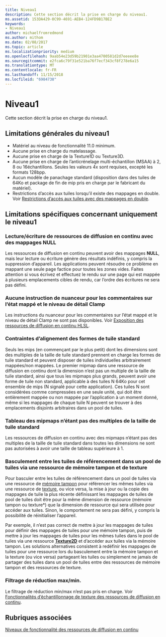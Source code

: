 ```yaml
---
title: Niveau1
description: Cette section décrit la prise en charge du niveau1.
ms.assetid: 153DA429-0C99-4691-AEB4-124FD9B17BE2
keywords:
- Niveau1
author: michaelfromredmond
ms.author: mithom
ms.date: 02/08/2017
ms.topic: article
ms.localizationpriority: medium
ms.openlocfilehash: 9aab54e23d59b21901e3aa4700581d2d7eeeee8e
ms.sourcegitcommit: e2fca6c79f31e521ba76f7ecf343cf8f278e6a15
ms.translationtype: MT
ms.contentlocale: fr-FR
ms.lasthandoff: 11/15/2018
ms.locfileid: "6984738"
---
```

# <a name="tier-1"></a>Niveau1


Cette section décrit la prise en charge du niveau1.

## <a name="span-idtier1generallimitationsspanspan-idtier1generallimitationsspanspan-idtier1generallimitationsspantier-1-general-limitations"></a><span id="Tier_1_general_limitations"></span><span id="tier_1_general_limitations"></span><span id="TIER_1_GENERAL_LIMITATIONS"></span>Limitations générales du niveau1


-   Matériel au niveau de fonctionnalité 11.0 minimum.
-   Aucune prise en charge du matelassage.
-   Aucune prise en charge de la Texture1D ou Texture3D.
-   Aucune prise en charge de l’anticrénelage multi-échantillon (MSAA) à 2, 8 ou 16échantillons. Seules les valeurs 4x sont requises, excepté les formats 128bpp.
-   Aucun modèle de panachage standard (disposition dans des tuiles de 64Ko et package de fin de mip pris en charge par le fabricant du matériel).
-   Restrictions d’accès aux tuiles lorsqu’il existe des mappages en double. Voir [Restrictions d’accès aux tuiles avec des mappages en double](tile-access-limitations-with-duplicate-mappings.md).

## <a name="span-idspecificlimitationsaffectingtier1onlyspanspan-idspecificlimitationsaffectingtier1onlyspanspan-idspecificlimitationsaffectingtier1onlyspanspecific-limitations-affecting-tier-1-only"></a><span id="Specific_limitations_affecting_tier_1_only"></span><span id="specific_limitations_affecting_tier_1_only"></span><span id="SPECIFIC_LIMITATIONS_AFFECTING_TIER_1_ONLY"></span>Limitations spécifiques concernant uniquement le niveau1


### <a name="span-idreadingwritingtostreamingresourcesthathavenullmappingsspanspan-idreadingwritingtostreamingresourcesthathavenullmappingsspanspan-idreadingwritingtostreamingresourcesthathavenullmappingsspanreadingwriting-to-streaming-resources-that-have-null-mappings"></a><span id="Reading_writing_to_streaming_resources_that_have_NULL_mappings"></span><span id="reading_writing_to_streaming_resources_that_have_null_mappings"></span><span id="READING_WRITING_TO_STREAMING_RESOURCES_THAT_HAVE_NULL_MAPPINGS"></span>Lecture/écriture de ressources de diffusion en continu avec des mappages NULL

Les ressources de diffusion en continu peuvent avoir des mappages **NULL**, mais leur lecture ou écriture génère des résultats indéfinis, y compris la suppression d’appareil. Les applications peuvent résoudre ce problème en mappant une seule page factice pour toutes les zones vides. Faites attention si vous écrivez et effectuez le rendu sur une page qui est mappée à plusieurs emplacements cibles de rendu, car l’ordre des écritures ne sera pas défini.

### <a name="span-idnoshaderinstructionsforclampinglodandmappedstatusfeedbackspanspan-idnoshaderinstructionsforclampinglodandmappedstatusfeedbackspanspan-idnoshaderinstructionsforclampinglodandmappedstatusfeedbackspanno-shader-instructions-for-clamping-lod-and-mapped-status-feedback"></a><span id="No_shader_instructions_for_clamping_LOD_and_mapped_status_feedback"></span><span id="no_shader_instructions_for_clamping_lod_and_mapped_status_feedback"></span><span id="NO_SHADER_INSTRUCTIONS_FOR_CLAMPING_LOD_AND_MAPPED_STATUS_FEEDBACK"></span>Aucune instruction de nuanceur pour les commentaires sur l’état mappé et le niveau de détail Clamp

Les instructions du nuanceur pour les commentaires sur l’état mappé et le niveau de détail Clamp ne sont pas disponibles. Voir [Exposition des ressources de diffusion en continu HLSL](hlsl-streaming-resources-exposure.md).

### <a name="span-idalignmentconstraintsforstandardtileshapesspanspan-idalignmentconstraintsforstandardtileshapesspanspan-idalignmentconstraintsforstandardtileshapesspanalignment-constraints-for-standard-tile-shapes"></a><span id="Alignment_constraints_for_standard_tile_shapes"></span><span id="alignment_constraints_for_standard_tile_shapes"></span><span id="ALIGNMENT_CONSTRAINTS_FOR_STANDARD_TILE_SHAPES"></span>Contraintes d’alignement des formes de tuile standard

Seuls les mips (en commençant par le plus petit) dont les dimensions sont des multiples de la taille de tuile standard prennent en charge les formes de tuile standard et peuvent disposer de tuiles individuelles arbitrairement mappées/non mappées. Le premier mipmap dans une ressource de diffusion en continu dont la dimension n’est pas un multiple de la taille de tuile standard, ainsi que tous les mipmaps plus grands, peuvent avoir une forme de tuile non standard, applicable à des tuiles N 64Ko pour cet ensemble de mips (N signalé pour cette application). Ces tuiles N sont considérées comme compressées en une seule unité, qui doit être entièrement mappée ou non mappée par l’application à un moment donné, même si les mappages de chaque tuile N peuvent se trouver à des emplacements disjoints arbitraires dans un pool de tuiles.

### <a name="span-idarrayofmipmapsthatarentamultipleofstandardtilesizespanspan-idarrayofmipmapsthatarentamultipleofstandardtilesizespanspan-idarrayofmipmapsthatarentamultipleofstandardtilesizespanarray-of-mipmaps-that-arent-a-multiple-of-standard-tile-size"></a><span id="Array_of_mipmaps_that_aren_t_a_multiple_of_standard_tile_size"></span><span id="array_of_mipmaps_that_aren_t_a_multiple_of_standard_tile_size"></span><span id="ARRAY_OF_MIPMAPS_THAT_AREN_T_A_MULTIPLE_OF_STANDARD_TILE_SIZE"></span>Tableau des mipmaps n’étant pas des multiples de la taille de tuile standard

Les ressources de diffusion en continu avec des mipmaps n’étant pas des multiples de la taille de tuile standard dans toutes les dimensions ne sont pas autorisées à avoir une taille de tableau supérieure à 1.

### <a name="span-idswitchingbetweenreferencingtilesinatilepoolviaabufferandtextureresourcespanspan-idswitchingbetweenreferencingtilesinatilepoolviaabufferandtextureresourcespanspan-idswitchingbetweenreferencingtilesinatilepoolviaabufferandtextureresourcespanswitching-between-referencing-tiles-in-a-tile-pool-via-a-buffer-and-texture-resource"></a><span id="Switching_between_referencing_tiles_in_a_tile_pool_via_a_Buffer_and_Texture_resource"></span><span id="switching_between_referencing_tiles_in_a_tile_pool_via_a_buffer_and_texture_resource"></span><span id="SWITCHING_BETWEEN_REFERENCING_TILES_IN_A_TILE_POOL_VIA_A_BUFFER_AND_TEXTURE_RESOURCE"></span>Basculement entre les tuiles de référencement dans un pool de tuiles via une ressource de mémoire tampon et de texture

Pour basculer entre les tuiles de référencement dans un pool de tuiles via une ressource de [mémoire tampon](introduction-to-buffers.md) pour référencer les mêmes tuiles via une ressource de [texture](introduction-to-textures.md), ou vice versa, la mise à jour ou la copie des mappages de tuile la plus récente définissant les mappages de tuiles de pool de tuiles doit être pour la même dimension de ressource (mémoire tampon ou texture\*) que la dimension de ressource qui sera utilisée pour accéder aux tuiles. Sinon, le comportement ne sera pas défini, y compris la possibilité de réinitialiser l’appareil.

Par exemple, il n’est pas correct de mettre à jour les mappages de tuiles pour définir des mappages de tuiles pour une mémoire tampon, puis de mettre à jour les mappages de tuiles pour les mêmes tuiles dans le pool de tuiles via une ressource [**Texture2D**](https://msdn.microsoft.com/library/windows/desktop/ff471525) et d’accéder aux tuiles via la mémoire tampon. Les solutions alternatives consistent à redéfinir les mappages de tuiles pour une ressource lors du basculement entre la mémoire tampon et la texture (ou vice versa) partageant les tuiles ou simplement ne jamais de partager des tuiles dans un pool de tuiles entre des ressources de mémoire tampon et des ressources de texture.

### <a name="span-idminmaxreductionfilteringspanspan-idminmaxreductionfilteringspanspan-idminmaxreductionfilteringspanminmax-reduction-filtering"></a><span id="Min_Max_reduction_filtering"></span><span id="min_max_reduction_filtering"></span><span id="MIN_MAX_REDUCTION_FILTERING"></span>Filtrage de réduction max/min.

Le filtrage de réduction min/max n’est pas pris en charge. Voir [Fonctionnalités d’échantillonnage de texture des ressources de diffusion en continu](streaming-resources-texture-sampling-features.md).

## <a name="span-idrelated-topicsspanrelated-topics"></a><span id="related-topics"></span>Rubriques associées


[Niveaux de fonctionnalité des ressources de diffusion en continu](streaming-resources-features-tiers.md)

 

 




